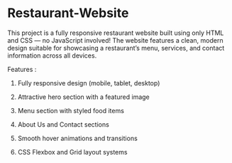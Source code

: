 # Restaurant-Website
This project is a fully responsive restaurant website built using only HTML and CSS — no JavaScript involved! The website features a clean, modern design suitable for showcasing a restaurant’s menu, services, and contact information across all devices.
<br>

Features :
<br>
1. Fully responsive design (mobile, tablet, desktop)

2. Attractive hero section with a featured image

3. Menu section with styled food items

4. About Us and Contact sections

5. Smooth hover animations and transitions

6. CSS Flexbox and Grid layout systems


